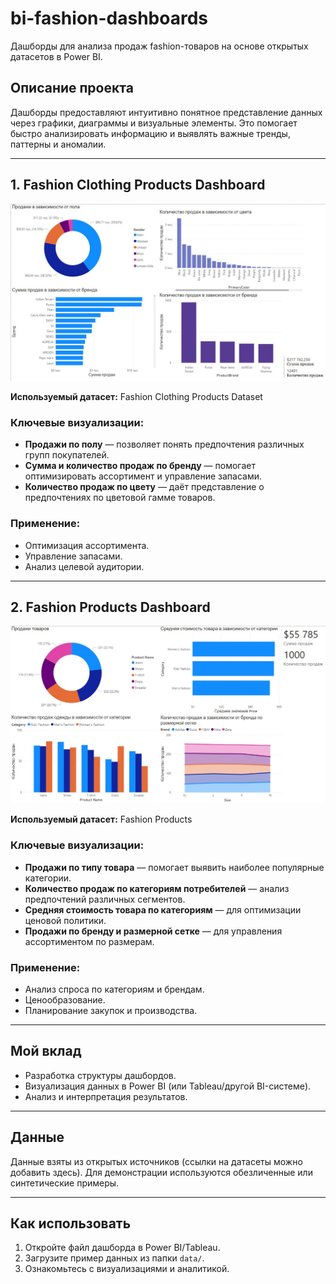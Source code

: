 # bi-fashion-dashboards
Дашборды для анализа продаж fashion-товаров на основе открытых датасетов в Power BI.
## Описание проекта

Дашборды предоставляют интуитивно понятное представление данных через графики, диаграммы и визуальные элементы. Это помогает быстро анализировать информацию и выявлять важные тренды, паттерны и аномалии.

---

## 1. Fashion Clothing Products Dashboard

![Дашборд Fashion Clothing Products](images/Fashion_Clothing_Products_Dataset.jpeg)

**Используемый датасет:** Fashion Clothing Products Dataset

### Ключевые визуализации:
- **Продажи по полу** — позволяет понять предпочтения различных групп покупателей.
- **Сумма и количество продаж по бренду** — помогает оптимизировать ассортимент и управление запасами.
- **Количество продаж по цвету** — даёт представление о предпочтениях по цветовой гамме товаров.

### Применение:
- Оптимизация ассортимента.
- Управление запасами.
- Анализ целевой аудитории.

---

## 2. Fashion Products Dashboard

![Дашборд Fashion Products](images/Fashion_Products.jpeg)

**Используемый датасет:** Fashion Products

### Ключевые визуализации:
- **Продажи по типу товара** — помогает выявить наиболее популярные категории.
- **Количество продаж по категориям потребителей** — анализ предпочтений различных сегментов.
- **Средняя стоимость товара по категориям** — для оптимизации ценовой политики.
- **Продажи по бренду и размерной сетке** — для управления ассортиментом по размерам.

### Применение:
- Анализ спроса по категориям и брендам.
- Ценообразование.
- Планирование закупок и производства.

---

## Мой вклад

- Разработка структуры дашбордов.
- Визуализация данных в Power BI (или Tableau/другой BI-системе).
- Анализ и интерпретация результатов.

---

## Данные

Данные взяты из открытых источников (ссылки на датасеты можно добавить здесь). Для демонстрации используются обезличенные или синтетические примеры.

---

## Как использовать

1. Откройте файл дашборда в Power BI/Tableau.
2. Загрузите пример данных из папки `data/`.
3. Ознакомьтесь с визуализациями и аналитикой.
